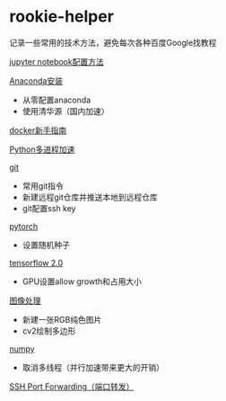 # rookie-helper

记录一些常用的技术方法，避免每次各种百度Google找教程



[jupyter notebook配置方法](jupyter-notebook/README.md)

[Anaconda安装](anaconda/README.md)

- 从零配置anaconda
- 使用清华源（国内加速）

[docker新手指南](docker/README.md)

[Python多进程加速](multiprocessing/README.md)

[git](git/README.md)

- 常用git指令
- 新建远程git仓库并推送本地到远程仓库
- git配置ssh key

[pytorch](pytorch/README.md)

- 设置随机种子

[tensorflow 2.0](tensorflow/README.md)

- GPU设置allow growth和占用大小

 [图像处理](image_process/README.md)
 - 新建一张RGB纯色图片
 - cv2绘制多边形

[numpy](numpy/README.md)

- 取消多线程（并行加速带来更大的开销）

[SSH Port Forwarding（端口转发）](ssh_port_forwarding/README.md)